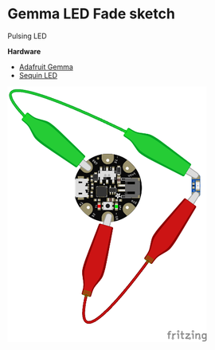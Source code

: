 # Gemma LED Fade sketch

Pulsing LED 

**Hardware**
- [Adafruit Gemma](https://www.adafruit.com/product/1222)
- [Sequin LED](https://www.adafruit.com/product/1755)

<img src="./gemma_led_fade_bb.png?raw=true" width="400" alt="circuit diagram">
